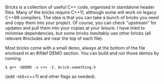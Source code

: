 Bricks is a collection of useful C++ code, organised in standalone header
files. Many of the bricks require C++11, although some will work on legacy
C++98 compilers. The idea is that you can take a bunch of bricks you need and
copy them into your project. Of course, you can check "upstream" for updates
and pull them into your copies at your leisure. I have tried to minimise
dependencies, but some bricks inevitably use other bricks (all relevant
#includes are near the top of each file).

Most bricks come with a small demo, always at the bottom of the file enclosed
in an #ifdef DEMO section. You can build and run those demos by running

    $ g++ -DDEMO -x c++ -I. brick-something.h

(add -std=c++11 and other flags as needed).
